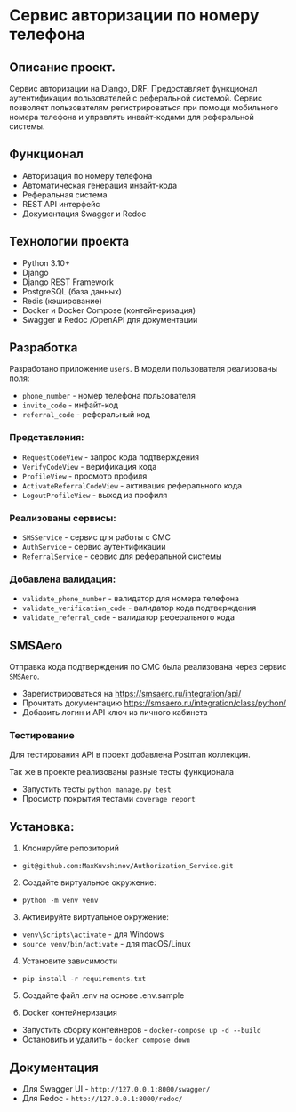 # Сервис авторизации по номеру телефона

## Описание проект.
Сервис авторизации на Django, DRF. Предоставляет функционал аутентификации пользователей с реферальной системой.
Сервис позволяет пользователям регистрироваться при помощи мобильного номера телефона и управлять инвайт-кодами для реферальной системы.

## Функционал

- Авторизация по номеру телефона 
- Автоматическая генерация инвайт-кода
- Реферальная система
- REST API интерфейс
- Документация Swagger и Redoc 

## Технологии проекта

- Python 3.10+
- Django
- Django REST Framework
- PostgreSQL (база данных)
- Redis (кэширование)
- Docker и Docker Compose (контейнеризация)
- Swagger и Redoc /OpenAPI для документации

## Разработка 

Разработано приложение `users`. В модели пользователя реализованы поля:
- `phone_number` - номер телефона пользователя
- `invite_code` - инфайт-код
- `referral_code` - реферальный код

### Представления:
- `RequestCodeView` - запрос кода подтверждения 
- `VerifyCodeView` - верификация кода
- `ProfileView` - просмотр профиля
- `ActivateReferralCodeView` - активация реферального кода
- `LogoutProfileView` - выход из профиля

### Реализованы сервисы:
- `SMSService` - сервис для работы с СМС
- `AuthService` - сервис аутентификации
- `ReferralService` - сервис для реферальной системы

### Добавлена валидация:
- `validate_phone_number` - валидатор для номера телефона 
- `validate_verification_code` - валидатор кода подтверждения
- `validate_referral_code` - валидатор реферального кода

## SMSAero

Отправка кода подтверждения по СМС была реализована через сервис `SMSAero`.

- Зарегистрироваться на https://smsaero.ru/integration/api/
- Прочитать документацию https://smsaero.ru/integration/class/python/
- Добавить логин и API ключ из личного кабинета

### Тестирование
Для тестирования API в проект добавлена Postman коллекция.

Так же в проекте реализованы разные тесты функционала
- Запустить тесты `python manage.py test`
- Просмотр покрытия тестами `coverage report`

## Установка:
1. Клонируйте репозиторий
- `git@github.com:MaxKuvshinov/Authorization_Service.git`

2. Создайте виртуальное окружение:
- `python -m venv venv`

3. Активируйте виртуальное окружение:
- `venv\Scripts\activate` - для Windows
- `source venv/bin/activate` - для macOS/Linux

4. Установите зависимости
- `pip install -r requirements.txt`   

5. Создайте файл .env на основе .env.sample

6. Docker контейнеризация
- Запустить сборку контейнеров - `docker-compose up -d --build`
- Остановить и удалить - `docker compose down`

## Документация
- Для Swagger UI - `http://127.0.0.1:8000/swagger/`
- Для Redoc - `http://127.0.0.1:8000/redoc/`